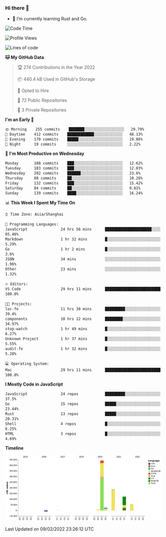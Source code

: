 ### Hi there 👋

- 🌱 I’m currently learning Rust and Go.

<!--START_SECTION:waka-->
![Code Time](http://img.shields.io/badge/Code%20Time-216%20hrs%2029%20mins-blue)

![Profile Views](http://img.shields.io/badge/Profile%20Views-1-blue)

![Lines of code](https://img.shields.io/badge/From%20Hello%20World%20I%27ve%20Written-838%20Thousand%20lines%20of%20code-blue)

**🐱 My GitHub Data** 

> 🏆 274 Contributions in the Year 2022
 > 
> 📦 440.4 kB Used in GitHub's Storage 
 > 
> 💼 Opted to Hire
 > 
> 📜 72 Public Repositories 
 > 
> 🔑 3 Private Repositories  
 > 
**I'm an Early 🐤** 

```text
🌞 Morning    255 commits    ███████░░░░░░░░░░░░░░░░░░   29.79% 
🌆 Daytime    412 commits    ████████████░░░░░░░░░░░░░   48.13% 
🌃 Evening    170 commits    █████░░░░░░░░░░░░░░░░░░░░   19.86% 
🌙 Night      19 commits     ░░░░░░░░░░░░░░░░░░░░░░░░░   2.22%

```
📅 **I'm Most Productive on Wednesday** 

```text
Monday       108 commits    ███░░░░░░░░░░░░░░░░░░░░░░   12.62% 
Tuesday      103 commits    ███░░░░░░░░░░░░░░░░░░░░░░   12.03% 
Wednesday    202 commits    ██████░░░░░░░░░░░░░░░░░░░   23.6% 
Thursday     88 commits     ██░░░░░░░░░░░░░░░░░░░░░░░   10.28% 
Friday       132 commits    ███░░░░░░░░░░░░░░░░░░░░░░   15.42% 
Saturday     84 commits     ██░░░░░░░░░░░░░░░░░░░░░░░   9.81% 
Sunday       139 commits    ████░░░░░░░░░░░░░░░░░░░░░   16.24%

```


📊 **This Week I Spent My Time On** 

```text
⌚︎ Time Zone: Asia/Shanghai

💬 Programming Languages: 
JavaScript               24 hrs 56 mins      █████████████████████░░░░   85.46% 
Markdown                 1 hr 32 mins        █░░░░░░░░░░░░░░░░░░░░░░░░   5.29% 
Go                       1 hr 2 mins         █░░░░░░░░░░░░░░░░░░░░░░░░   3.6% 
JSON                     34 mins             ░░░░░░░░░░░░░░░░░░░░░░░░░   1.96% 
Other                    23 mins             ░░░░░░░░░░░░░░░░░░░░░░░░░   1.32%

🔥 Editors: 
VS Code                  29 hrs 11 mins      █████████████████████████   100.0%

🐱‍💻 Projects: 
loc-fe                   11 hrs 30 mins      █████████░░░░░░░░░░░░░░░░   39.4% 
components               10 hrs 12 mins      ████████░░░░░░░░░░░░░░░░░   34.97% 
stop-watch               1 hr 49 mins        █░░░░░░░░░░░░░░░░░░░░░░░░   6.27% 
Unknown Project          1 hr 37 mins        █░░░░░░░░░░░░░░░░░░░░░░░░   5.55% 
audit-fe                 1 hr 32 mins        █░░░░░░░░░░░░░░░░░░░░░░░░   5.28%

💻 Operating System: 
Mac                      29 hrs 11 mins      █████████████████████████   100.0%

```

**I Mostly Code in JavaScript** 

```text
JavaScript               24 repos            █████████░░░░░░░░░░░░░░░░   37.5% 
Go                       15 repos            █████░░░░░░░░░░░░░░░░░░░░   23.44% 
Rust                     13 repos            █████░░░░░░░░░░░░░░░░░░░░   20.31% 
Shell                    4 repos             █░░░░░░░░░░░░░░░░░░░░░░░░   6.25% 
HTML                     3 repos             █░░░░░░░░░░░░░░░░░░░░░░░░   4.69%

```


**Timeline**

![Chart not found](https://raw.githubusercontent.com/elton/elton/main/charts/bar_graph.png) 


 Last Updated on 09/02/2022 23:26:12 UTC
<!--END_SECTION:waka-->

<!--
**elton/elton** is a ✨ _special_ ✨ repository because its `README.md` (this file) appears on your GitHub profile.

Here are some ideas to get you started:

- 🔭 I’m currently working on ...
- 🌱 I’m currently learning ...
- 👯 I’m looking to collaborate on ...
- 🤔 I’m looking for help with ...
- 💬 Ask me about ...
- 📫 How to reach me: ...
- 😄 Pronouns: ...
- ⚡ Fun fact: ...
-->
